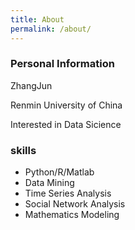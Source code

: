```yaml
---
title: About
permalink: /about/
---
```


### Personal Information

ZhangJun

Renmin University of China

Interested in Data Sicience

### skills

- Python/R/Matlab
- Data Mining
- Time Series Analysis
- Social Network Analysis
- Mathematics Modeling